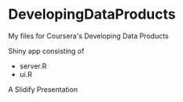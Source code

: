DevelopingDataProducts
======================

My files for Coursera's Developing Data Products

Shiny app consisting of
- server.R
- ui.R

A Slidify Presentation